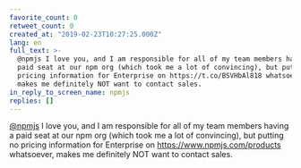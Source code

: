 ```yaml
---
favorite_count: 0
retweet_count: 0
created_at: "2019-02-23T10:27:25.000Z"
lang: en
full_text: >-
  @npmjs I love you, and I am responsible for all of my team members having a
  paid seat at our npm org (which took me a lot of convincing), but putting no
  pricing information for Enterprise on https://t.co/BSVHbAl818 whatsoever,
  makes me definitely NOT want to contact sales.
in_reply_to_screen_name: npmjs
replies: []
---
```


[@npmjs](https://twitter.com/npmjs) I love you, and I am responsible for all of
my team members having a paid seat at our npm org (which took me a lot of
convincing), but putting no pricing information for Enterprise on
<https://www.npmjs.com/products> whatsoever, makes me definitely NOT want to
contact sales.
